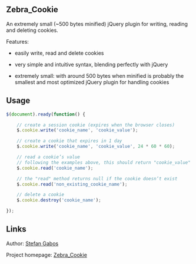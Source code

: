 ## Zebra_Cookie

An extremely small (~500 bytes minified) jQuery plugin for writing, reading and deleting cookies.

Features:

- easily write, read and delete cookies

- very simple and intuitive syntax, blending perfectly with jQuery

- extremely small: with around 500 bytes when minified is probably the smallest and most optimized jQuery plugin for handling cookies

## Usage

```javascript
$(document).ready(function() {

    // create a session cookie (expires when the browser closes)
    $.cookie.write('cookie_name', 'cookie_value');

    // create a cookie that expires in 1 day
    $.cookie.write('cookie_name', 'cookie_value', 24 * 60 * 60);

    // read a cookie’s value
    // following the examples above, this should return "cookie_value"
    $.cookie.read('cookie_name');

    // the "read" method returns null if the cookie doesn’t exist
    $.cookie.read('non_existing_cookie_name');

    // delete a cookie
    $.cookie.destroy('cookie_name');

});
```

## Links

Author: [Stefan Gabos](http://stefangabos.ro/)

Project homepage: [Zebra_Cookie](http://stefangabos.ro/jquery/zebra_cookie/)